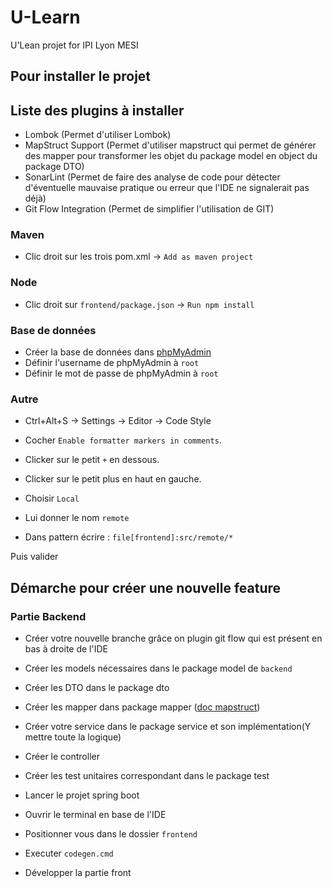 # U-Learn
U'Lean projet for IPI Lyon MESI

## Pour installer le projet 

## Liste des plugins à installer 

- Lombok (Permet d'utiliser Lombok)
- MapStruct Support (Permet d'utiliser mapstruct qui permet de générer des mapper pour transformer les objet du package model en object du package DTO)
- SonarLint (Permet de faire des analyse de code pour détecter d'éventuelle mauvaise pratique ou erreur que l'IDE ne signalerait pas déjà)
- Git Flow Integration (Permet de simplifier l'utilisation de GIT)

### Maven
- Clic droit sur les trois pom.xml -> `Add as maven project`

### Node
- Clic droit sur `frontend/package.json` -> `Run npm install`
### Base de données

- Créer la base de données dans [phpMyAdmin](http://localhost/phpmyadmin)
- Définir l'username de phpMyAdmin à `root`
- Définir le mot de passe de phpMyAdmin à `root`

### Autre
- Ctrl+Alt+S -> Settings -> Editor -> Code Style 
- Cocher `Enable formatter markers in comments`.

- Clicker sur le petit `+` en dessous.

- Clicker sur le petit plus en haut en gauche.
- Choisir `Local` 

- Lui donner le nom `remote`

- Dans pattern écrire : `file[frontend]:src/remote/*`

Puis valider

## Démarche pour créer une nouvelle feature

###  Partie Backend
- Créer votre nouvelle branche grâce on plugin git flow qui est présent en bas à droite de l'IDE

- Créer les models nécessaires dans le package model de `backend` 

- Créer les DTO dans le package dto

- Créer les mapper dans package mapper ([doc mapstruct](https://mapstruct.org/documentation/stable/reference/html/))

- Créer votre service dans le package service et son implémentation(Y mettre toute la logique)

- Créer le controller

- Créer les test unitaires correspondant dans le package test

- Lancer le projet spring boot 

- Ouvrir le terminal en base de l'IDE

- Positionner vous dans le dossier `frontend`

- Executer `codegen.cmd`

- Développer la partie front


